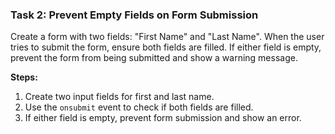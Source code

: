 ### **Task 2: Prevent Empty Fields on Form Submission**
Create a form with two fields: "First Name" and "Last Name". When the user tries to submit the form, ensure both fields are filled. If either field is empty, prevent the form from being submitted and show a warning message.

**Steps:**
1. Create two input fields for first and last name.
2. Use the `onsubmit` event to check if both fields are filled.
3. If either field is empty, prevent form submission and show an error.